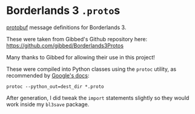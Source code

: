 # Borderlands 3 `.proto`s

[protobuf](https://developers.google.com/protocol-buffers/) message definitions for Borderlands 3.

These were taken from Gibbed's Github repository here: https://github.com/gibbed/Borderlands3Protos

Many thanks to Gibbed for allowing their use in this project!

These were compiled into Python classes using the `protoc` utility, as recommended by
[Google's docs](https://developers.google.com/protocol-buffers/docs/pythontutorial):

    protoc --python_out=dest_dir *.proto

After generation, I did tweak the `import` statements slightly so they would work
inside my `bl3save` package.

